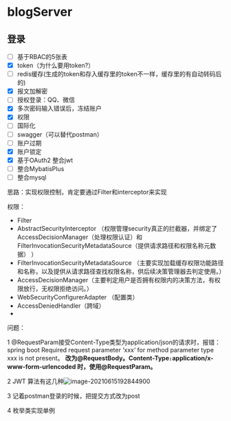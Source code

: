 # blogServer

## 登录

- [ ] 基于RBAC的5张表
- [x] token（为什么要用token?）
- [ ] redis缓存(生成的token和存入缓存里的token不一样，缓存里的有自动转码后的)
- [x] 报文加解密
- [ ] 授权登录：QQ、微信
- [x] 多次密码输入错误后，冻结账户
- [x] 权限
- [ ] 国际化
- [ ] swagger（可以替代postman）
- [ ] 账户过期
- [x] 账户锁定
- [x] 基于OAuth2 整合jwt
- [ ] 整合MybatisPlus
- [ ] 整合mysql

思路：实现权限控制，肯定要通过Filter和interceptor来实现

权限：

- Filter 
- AbstractSecurityInterceptor （权限管理security真正的拦截器，并绑定了AccessDecisionManager（处理权限认证）和FilterInvocationSecurityMetadataSource（提供请求路径和权限名称元数据） ）
- FilterInvocationSecurityMetadataSource （主要实现加载缓存权限功能路径和名称，以及提供从请求路径查找权限名称，供后续决策管理器去判定使用。）
- AccessDecisionManager（主要判定用户是否拥有权限内的决策方法，有权限放行，无权限拒绝访问。）
- WebSecurityConfigurerAdapter  （配置类）
- AccessDeniedHandler（跨域）
- 







问题：

1 @RequestParam接受Content-Type类型为application/json的请求时，报错：spring boot Required request parameter ‘xxx‘ for method parameter type xxx is not present。 **改为@RequestBody。Content-Type` : `application/x-www-form-urlencoded 时，使用@RequestParam。**

2 JWT 算法有这几种![image-20210615192844900](C:\Users\wxc\AppData\Roaming\Typora\typora-user-images\image-20210615192844900.png)



3 记着postman登录的时候，把提交方式改为post

4 枚举类实现单例

